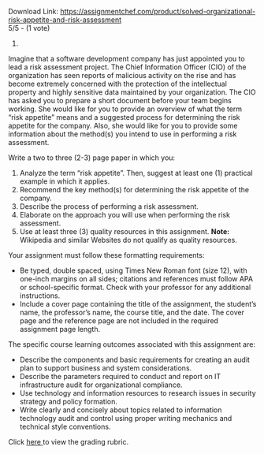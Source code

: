 Download Link: https://assignmentchef.com/product/solved-organizational-risk-appetite-and-risk-assessment
<br>
5/5 - (1 vote)

<ol>

 <li></li>

</ol>

Imagine that a software development company has just appointed you to lead a risk assessment project. The Chief Information Officer (CIO) of the organization has seen reports of malicious activity on the rise and has become extremely concerned with the protection of the intellectual property and highly sensitive data maintained by your organization. The CIO has asked you to prepare a short document before your team begins working. She would like for you to provide an overview of what the term “risk appetite” means and a suggested process for determining the risk appetite for the company. Also, she would like for you to provide some information about the method(s) you intend to use in performing a risk assessment.

Write a two to three (2-3) page paper in which you:

<ol>

 <li>Analyze the term “risk appetite”. Then, suggest at least one (1) practical example in which it applies.</li>

 <li>Recommend the key method(s) for determining the risk appetite of the company.</li>

 <li>Describe the process of performing a risk assessment.</li>

 <li>Elaborate on the approach you will use when performing the risk assessment.</li>

 <li>Use at least three (3) quality resources in this assignment. <strong>Note:</strong> Wikipedia and similar Websites do not qualify as quality resources.</li>

</ol>

Your assignment must follow these formatting requirements:

<ul>

 <li>Be typed, double spaced, using Times New Roman font (size 12), with one-inch margins on all sides; citations and references must follow APA or school-specific format. Check with your professor for any additional instructions.</li>

 <li>Include a cover page containing the title of the assignment, the student’s name, the professor’s name, the course title, and the date. The cover page and the reference page are not included in the required assignment page length.</li>

</ul>

The specific course learning outcomes associated with this assignment are:

<ul>

 <li>Describe the components and basic requirements for creating an audit plan to support business and system considerations.</li>

 <li>Describe the parameters required to conduct and report on IT infrastructure audit for organizational compliance.</li>

 <li>Use technology and information resources to research issues in security strategy and policy formation.</li>

 <li>Write clearly and concisely about topics related to information technology audit and control using proper writing mechanics and technical style conventions.</li>

</ul>

Click <a href="https://blackboard.strayer.edu/bbcswebdav/institution/CIS/349/1152/Week4/Week%204%20Assignment%202%20Rubric.html" rel="nofollow">here </a>to view the grading rubric.